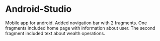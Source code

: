 # Android-Studio
Mobile app for android. Added novigation bar with 2 fragments. One fragments included home page with information about user. The second fragment included text about wealth operations.
